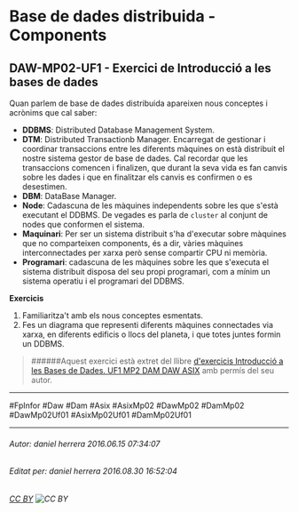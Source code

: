 # Base de dades distribuida - Components 
## DAW-MP02-UF1 - Exercici de Introducció a les bases de dades
Quan parlem de base de dades distribuida apareixen nous conceptes i acrònims que cal saber:

* **DDBMS**: Distributed Database Management System.
* **DTM**: Distributed Transactionb Manager. Encarregat de gestionar i coordinar transaccions entre les diferents màquines on està distribuit el nostre sistema gestor de base de dades. Cal recordar que les transaccions comencen i finalizen, que durant la seva vida es fan canvis sobre les dades i que en finalitzar els canvis es confirmen o es desestimen.
* **DBM**: DataBase Manager.
* **Node**: Cadascuna de les màquines independents sobre les que s'està executant el DDBMS. De vegades es parla de `cluster` al conjunt de nodes que conformen el sistema.
* **Maquinari**: Per ser un sistema distribuit s'ha d'executar sobre màquines que no comparteixen components, és a dir, vàries màquines interconnectades per xarxa però sense compartir CPU ni memòria.
* **Programari**: cadascuna de les màquines sobre les que s'executa el sistema distribuit disposa del seu propi programari, com a mínim un sistema operatiu i el programari del DDBMS.

**Exercicis**

1. Familiaritza't amb els nous conceptes esmentats.
2. Fes un diagrama que representi diferents màquines connectades via xarxa, en diferents edificis o llocs del planeta, i que totes juntes formin un DDBMS.




>
>######Aquest exercici està extret del llibre [d'exercicis Introducció a les Bases de Dades. UF1 MP2 DAM DAW ASIX](https://www.amazon.es/Introducci%C3%B3-Bases-Dades-asix-MP02-UF1/dp/153735096X) amb permís del seu autor.
>



---

#FpInfor #Daw #Dam #Asix #AsixMp02 #DawMp02 #DamMp02 #DawMp02Uf01 #AsixMp02Uf01 #DamMp02Uf01

---

###### Autor: daniel herrera 2016.06.15 07:34:07
###### Editat per: daniel herrera 2016.08.30 16:52:04
###### [CC BY](https://creativecommons.org/licenses/by/4.0/) ![CC BY](https://licensebuttons.net/l/by/3.0/80x15.png)
